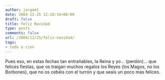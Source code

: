 ```yaml
---
author: jorgeml
date: 2004-12-25 12:18:34+00:00
draft: false
title: Feliz Navidad
type: posts
comments: false
url: /2004/12/25/feliz-navidad/
tags:
- todo a cien
---
```


Pues eso, en estas fechas tan entrañables, la Reina y yo... (perdón)... que felices fiestas, que os traigan muchos regalos los Reyes (los Magos, no los Borbones), que no os cebéis con el turrón y que seais un poco más felices.
